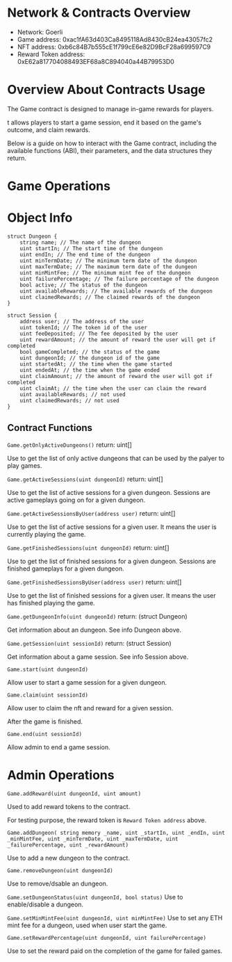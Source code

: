 # Network & Contracts Overview

-   Network: Goerli
-   Game address: 0xac1fA63d403Ca8495118Ad8430cB24ea43057fc2
-   NFT address: 0xb6c84B7b555cE1f799cE6e82D9BcF28a699597C9
-   Reward Token address: 0xE62a817704088493EF68a8C894040a44B79953D0

# Overview About Contracts Usage

The Game contract is designed to manage in-game rewards for players.

t allows players to start a game session, end it based on the game's outcome, and claim rewards.

Below is a guide on how to interact with the Game contract, including the available functions (ABI), their parameters, and the data structures they return.

# Game Operations

# Object Info

```solidity
struct Dungeon {
	string name; // The name of the dungeon
	uint startIn; // The start time of the dungeon
	uint endIn; // The end time of the dungeon
	uint minTermDate; // The minimum term date of the dungeon
	uint maxTermDate; // The maximum term date of the dungeon
	uint minMintFee; // The minimum mint fee of the dungeon
	uint failurePercentage; // The failure percentage of the dungeon
	bool active; // The status of the dungeon
	uint availableRewards; // The available rewards of the dungeon
	uint claimedRewards; // The claimed rewards of the dungeon
}
```

```solidity
struct Session {
	address user; // The address of the user
	uint tokenId; // The token id of the user
	uint feeDeposited; // The fee deposited by the user
	uint rewardAmount; // the amount of reward the user will get if completed
	bool gameCompleted; // the status of the game
	uint dungeonId; // the dungeon id of the game
	uint startedAt; // the time when the game started
	uint endedAt; // the time when the game ended
	uint claimAmount; // the amount of reward the user will got if completed
	uint claimAt; // the time when the user can claim the reward
	uint availableRewards; // not used
	uint claimedRewards; // not used
}
```

## Contract Functions

`Game.getOnlyActiveDungeons()`
return: uint[]

Use to get the list of only active dungeons that can be used by the palyer to play games.

`Game.getActiveSessions(uint dungeonId)`
return: uint[]

Use to get the list of active sessions for a given dungeon.
Sessions are active gameplays going on for a given dungeon.

`Game.getActiveSessionsByUser(address user)`
return: uint[]

Use to get the list of active sessions for a given user.
It means the user is currently playing the game.

`Game.getFinishedSessions(uint dungeonId)`
return: uint[]

Use to get the list of finished sessions for a given dungeon.
Sessions are finished gameplays for a given dungeon.

`Game.getFinishedSessionsByUser(address user)`
return: uint[]

Use to get the list of finished sessions for a given user.
It means the user has finished playing the game.

`Game.getDungeonInfo(uint dungeonId)`
return: (struct Dungeon)

Get information about an dungeon.
See info Dungeon above.

`Game.getSession(uint sessionId)`
return: (struct Session)

Get information about a game session.
See info Session above.

`Game.start(uint dungeonId)`

Allow user to start a game session for a given dungeon.

`Game.claim(uint sessionId)`

Allow user to claim the nft and reward for a given session.

After the game is finished.

`Game.end(uint sessionId)`

Allow admin to end a game session.

# Admin Operations

`Game.addReward(uint dungeonId, uint amount)`

Used to add reward tokens to the contract.

For testing purpose, the reward token is `Reward Token address` above.

`Game.addDungeon(
    string memory _name,
    uint _startIn,
    uint _endIn,
    uint _minMintFee,
    uint _minTermDate,
    uint _maxTermDate,
    uint _failurePercentage,
    uint _rewardAmount)`

Use to add a new dungeon to the contract.

`Game.removeDungeon(uint dungeonId)`

Use to remove/dsable an dungeon.

`Game.setDungeonStatus(uint dungeonId, bool status)`
Use to enable/disable a dungeon.

`Game.setMinMintFee(uint dungeonId, uint minMintFee)`
Use to set any ETH mint fee for a dungeon, used when user start the game.

`Game.setRewardPercentage(uint dungeonId, uint failurePercentage)`

Use to set the reward paid on the completion of the game for failed games.
